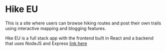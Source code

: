 # Hike EU

This is a site where users can browse hiking routes and post their own trails using interactive mapping and blogging features.

Hke EU is a full stack app with the frontend built in React and a backend that uses NodeJS and Express [link here](https://github.com/t0mc0llins/backend-hike-eu)
